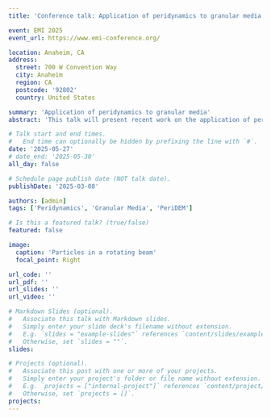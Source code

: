 ```yaml
---
title: 'Conference talk: Application of peridynamics to granular media'

event: EMI 2025
event_url: https://www.emi-conference.org/

location: Anaheim, CA
address:
  street: 700 W Convention Way
  city: Anaheim
  region: CA
  postcode: '92802'
  country: United States

summary: 'Application of peridynamics to granular media'
abstract: 'This talk will present recent work on the application of peridynamics to granular media. While discrete element methods (DEM) effectively describe interactions in particulate systems, they lack the ability to model intra-particle fracture. To address this limitation, a novel framework combining the strengths of nonlocal fracture theory and DEM, referred to as PeriDEM, has been developed. This hybrid approach enables the modeling of both inter-particle interactions and intra-particle fracture dynamics. Model parameters can be tuned to achieve specific damping effects and inter-particle contact strengths. Numerical results demonstrating the effectiveness of this approach will be presented. However, the high computational cost of combining peridynamics and DEM remains a challenge. To mitigate this, the second half of the talk will explore recent work on alleviating computational bottlenecks using a hybrid discrete-continuum approach.'

# Talk start and end times.
#   End time can optionally be hidden by prefixing the line with `#`.
date: '2025-05-27'
# date_end: '2025-05-30'
all_day: false

# Schedule page publish date (NOT talk date).
publishDate: '2025-03-08'

authors: [admin]
tags: ['Peridynamics', 'Granular Media', 'PeriDEM']

# Is this a featured talk? (true/false)
featured: false

image:
  caption: 'Particles in a rotating beam'
  focal_point: Right

url_code: ''
url_pdf: ''
url_slides: ''
url_video: ''

# Markdown Slides (optional).
#   Associate this talk with Markdown slides.
#   Simply enter your slide deck's filename without extension.
#   E.g. `slides = "example-slides"` references `content/slides/example-slides.md`.
#   Otherwise, set `slides = ""`.
slides:

# Projects (optional).
#   Associate this post with one or more of your projects.
#   Simply enter your project's folder or file name without extension.
#   E.g. `projects = ["internal-project"]` references `content/project/deep-learning/index.md`.
#   Otherwise, set `projects = []`.
projects:
---
```


<!-- Slides can be added in a few ways:

- **Create** slides using Wowchemy's [_Slides_](https://docs.hugoblox.com/managing-content/#create-slides) feature and link using `slides` parameter in the front matter of the talk file
- **Upload** an existing slide deck to `static/` and link using `url_slides` parameter in the front matter of the talk file
- **Embed** your slides (e.g. Google Slides) or presentation video on this page using [shortcodes](https://docs.hugoblox.com/writing-markdown-latex/).

Further event details, including page elements such as image galleries, can be added to the body of this page. -->
